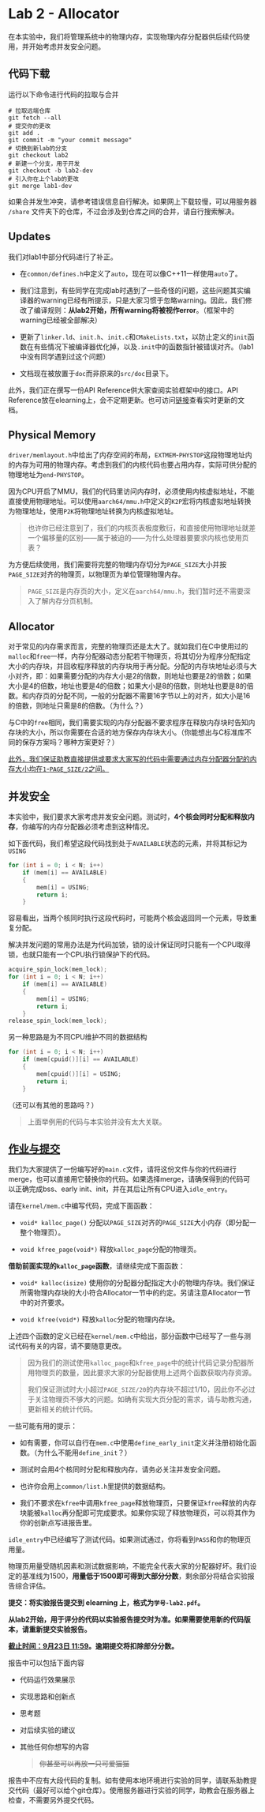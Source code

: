 # Lab 2 - Allocator

在本实验中，我们将管理系统中的物理内存，实现物理内存分配器供后续代码使用，并开始考虑并发安全问题。

## 代码下载

运行以下命令进行代码的拉取与合并

```shell
# 拉取远端仓库
git fetch --all
# 提交你的更改
git add .
git commit -m "your commit message"
# 切换到新lab的分支
git checkout lab2
# 新建一个分支，用于开发
git checkout -b lab2-dev
# 引入你在上个lab的更改
git merge lab1-dev
```

如果合并发生冲突，请参考错误信息自行解决。如果网上下载较慢，可以用服务器 `/share` 文件夹下的仓库，不过会涉及到仓库之间的合并，请自行搜索解决。

## Updates

我们对lab1中部分代码进行了补正。

* 在`common/defines.h`中定义了`auto`，现在可以像C++11一样使用`auto`了。

* 我们注意到，有些同学在完成lab时遇到了一些奇怪的问题，这些问题其实编译器的warning已经有所提示，只是大家习惯于忽略warning。因此，我们修改了编译规则：**从lab2开始，所有warning将被视作error**。（框架中的warning已经被全部解决）

* 更新了`linker.ld`、`init.h`、`init.c`和`CMakeLists.txt`，以防止定义的`init`函数在有些情况下被编译器优化掉，以及`.init`中的函数指针被错误对齐。（lab1中没有同学遇到过这个问题）

* 文档现在被放置于`doc`而非原来的`src/doc`目录下。

此外，我们正在撰写一份API Reference供大家查阅实验框架中的接口。API Reference放在elearning上，会不定期更新。也可访问[链接](https://www.overleaf.com/read/vkdjjtznbmwq)查看实时更新的文档。

## Physical Memory

`driver/memlayout.h`中给出了内存空间的布局，`EXTMEM`-`PHYSTOP`这段物理地址内的内存为可用的物理内存。考虑到我们的内核代码也要占用内存，实际可供分配的物理地址为`end`-`PHYSTOP`。

因为CPU开启了MMU，我们的代码里访问内存时，必须使用内核虚拟地址，不能直接使用物理地址。可以使用`aarch64/mmu.h`中定义的`K2P`宏将内核虚拟地址转换为物理地址，使用`P2K`将物理地址转换为内核虚拟地址。

> 也许你已经注意到了，我们的内核页表极度敷衍，和直接使用物理地址就差一个偏移量的区别——属于被迫的——为什么处理器要要求内核也使用页表？

为方便后续使用，我们需要将完整的物理内存切分为`PAGE_SIZE`大小并按`PAGE_SIZE`对齐的物理页，以物理页为单位管理物理内存。

> `PAGE_SIZE`是内存页的大小，定义在`aarch64/mmu.h`，我们暂时还不需要深入了解内存分页机制。

## Allocator

对于常见的内存需求而言，完整的物理页还是太大了。就如我们在C中使用过的`malloc`和`free`一样，内存分配器动态分配若干物理页，将其切分为程序分配指定大小的内存块，并回收程序释放的内存块用于再分配。分配的内存块地址必须与大小对齐，即：如果需要分配的内存大小是2的倍数，则地址也要是2的倍数；如果大小是4的倍数，地址也要是4的倍数；如果大小是8的倍数，则地址也要是8的倍数。和内存页的分配不同，一般的分配器不需要16字节以上的对齐，如大小是16的倍数，则地址只需是8的倍数。（为什么？）

与C中的`free`相同，我们需要实现的内存分配器不要求程序在释放内存块时告知内存块的大小，所以你需要在合适的地方保存内存块大小。（你能想出与C标准库不同的保存方案吗？哪种方案更好？）

<u>此外，我们保证助教直接提供或要求大家写的代码中需要通过内存分配器分配的内存大小均在`1`-`PAGE_SIZE/2`之间。</u>

## 并发安全

本实验中，我们要求大家考虑并发安全问题。测试时，**4个核会同时分配和释放内存**，你编写的内存分配器必须考虑到这种情况。

如下面代码，我们希望这段代码找到处于`AVAILABLE`状态的元素，并将其标记为`USING`

```c
for (int i = 0; i < N; i++)
    if (mem[i] == AVAILABLE)
    {
        mem[i] = USING;
        return i;
    }
```

容易看出，当两个核同时执行这段代码时，可能两个核会返回同一个元素，导致重复分配。

解决并发问题的常用办法是为代码加锁，锁的设计保证同时只能有一个CPU取得锁，也就只能有一个CPU执行锁保护下的代码。

```c
acquire_spin_lock(mem_lock);
for (int i = 0; i < N; i++)
    if (mem[i] == AVAILABLE)
    {
        mem[i] = USING;
        return i;
    }
release_spin_lock(mem_lock);
```

另一种思路是为不同CPU维护不同的数据结构

```c
for (int i = 0; i < N; i++)
    if (mem[cpuid()][i] == AVAILABLE)
    {
        mem[cpuid()][i] = USING;
        return i;
    }
```

（还可以有其他的思路吗？）

> 上面举例用的代码与本实验并没有太大关联。

## <u>作业与提交</u>

我们为大家提供了一份编写好的`main.c`文件，请将这份文件与你的代码进行merge，也可以直接用它替换你的代码。如果选择merge，请确保得到的代码可以正确完成bss、early init、init，并在其后让所有CPU进入`idle_entry`。

请在`kernel/mem.c`中编写代码，完成下面函数：

* `void* kalloc_page()` 分配以`PAGE_SIZE`对齐的`PAGE_SIZE`大小内存（即分配一整个物理页）。

* `void kfree_page(void*)` 释放`kalloc_page`分配的物理页。

**借助前面实现的`kalloc_page`函数**，请继续完成下面函数：

* `void* kalloc(isize)` 使用你的分配器分配指定大小的物理内存块。我们保证所需物理内存块的大小符合Allocator一节中的约定。另请注意Allocator一节中的对齐要求。

* `void kfree(void*)` 释放`kalloc`分配的物理内存块。

上述四个函数的定义已经在`kernel/mem.c`中给出，部分函数中已经写了一些与测试代码有关的内容，请不要随意更改。

> 因为我们的测试使用`kalloc_page`和`kfree_page`中的统计代码记录分配器所用物理页的数量，因此要求大家的分配器使用上述两个函数获取内存资源。
> 
> 我们保证测试时大小超过`PAGE_SIZE/20`的内存块不超过1/10，因此你不必过于关注物理页不够大的问题。如确有实现大页分配的需求，请与助教沟通，更新相关的统计代码。

一些可能有用的提示：

* 如有需要，你可以自行在`mem.c`中使用`define_early_init`定义并注册初始化函数。（为什么不能用`define_init`？）

* 测试时会用4个核同时分配和释放内存，请务必关注并发安全问题。

* 也许你会用上`common/list.h`里提供的数据结构。

* 我们不要求在`kfree`中调用`kfree_page`释放物理页，只要保证`kfree`释放的内存块能被`kalloc`再分配即可完成要求。如果你实现了释放物理页，可以将其作为你的创新点写进报告里。

`idle_entry`中已经编写了测试代码。如果测试通过，你将看到`PASS`和你的物理页用量。

物理页用量受随机因素和测试数据影响，不能完全代表大家的分配器好坏。我们设定的基准线为1500，**用量低于1500即可得到大部分分数**，剩余部分将结合实验报告综合评估。

**提交：将实验报告提交到 elearning 上，格式为`学号-lab2.pdf`。**

**从lab2开始，用于评分的代码以实验报告提交时为准。如果需要使用新的代码版本，请重新提交实验报告。**

**<u>截止时间：9月23日 11:59</u>。逾期提交将扣除部分分数。**

报告中可以包括下面内容

- 代码运行效果展示

- 实现思路和创新点

- 思考题

- 对后续实验的建议

- 其他任何你想写的内容
  
  > ~~你甚至可以再放一只可爱猫猫~~

报告中不应有大段代码的复制。如有使用本地环境进行实验的同学，请联系助教提交代码（最好可以给个git仓库）。使用服务器进行实验的同学，助教会在服务器上检查，不需要另外提交代码。

